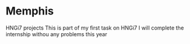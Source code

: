 # Memphis
HNGi7 projects
This is part of my first task on HNGi7 
I will complete the internship withou any problems this year
